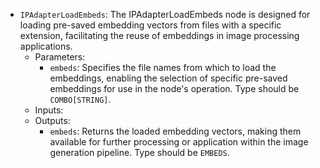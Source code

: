 - `IPAdapterLoadEmbeds`: The IPAdapterLoadEmbeds node is designed for loading pre-saved embedding vectors from files with a specific extension, facilitating the reuse of embeddings in image processing applications.
    - Parameters:
        - `embeds`: Specifies the file names from which to load the embeddings, enabling the selection of specific pre-saved embeddings for use in the node's operation. Type should be `COMBO[STRING]`.
    - Inputs:
    - Outputs:
        - `embeds`: Returns the loaded embedding vectors, making them available for further processing or application within the image generation pipeline. Type should be `EMBEDS`.
